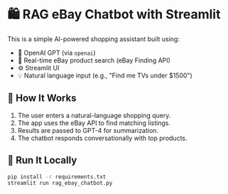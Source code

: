 # 🛍️ RAG eBay Chatbot with Streamlit

This is a simple AI-powered shopping assistant built using:

- 🧠 OpenAI GPT (via `openai`)
- 🛒 Real-time eBay product search (eBay Finding API)
- ⚙️ Streamlit UI
- 💡 Natural language input (e.g., "Find me TVs under $1500")

## 🧪 How It Works

1. The user enters a natural-language shopping query.
2. The app uses the eBay API to find matching listings.
3. Results are passed to GPT-4 for summarization.
4. The chatbot responds conversationally with top products.

## 🚀 Run It Locally

```bash
pip install -r requirements.txt
streamlit run rag_ebay_chatbot.py
